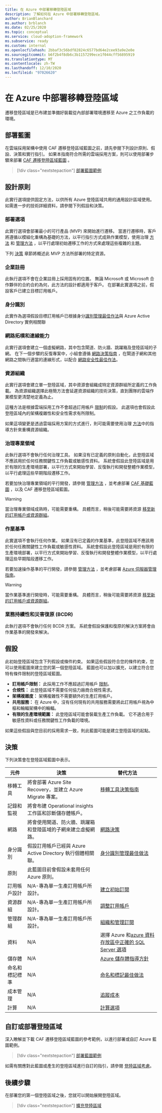 ```yaml
---
title: 在 Azure 中部署移轉登陸區域
description: 了解如何在 Azure 中部署移轉登陸區域。
author: BrianBlanchard
ms.author: brblanch
ms.date: 02/25/2020
ms.topic: conceptual
ms.service: cloud-adoption-framework
ms.subservice: ready
ms.custom: internal
ms.openlocfilehash: 2bbaf3c56bdf82824c6577bd64e2cee93a9e2e0e
ms.sourcegitcommit: b6f2b4f8db6c3b1157299ece1f044cff56895919
ms.translationtype: MT
ms.contentlocale: zh-TW
ms.lasthandoff: 12/10/2020
ms.locfileid: "97026620"
---
```

# <a name="deploy-a-migration-landing-zone-in-azure"></a>在 Azure 中部署移轉登陸區域

遷移登陸區域是已布建並準備好裝載從內部部署環境遷移至 Azure 之工作負載的環境。

## <a name="deploy-the-blueprint"></a>部署藍圖

在雲端採用架構中使用 CAF 遷移登陸區域藍圖之前，請先參閱下列設計原則、假設、決策和實行指引。 如果本指南符合所需的雲端採用方案，則可以使用部署步驟來部署 [CAF 遷移登陸區域藍圖](/azure/governance/blueprints/samples/caf-migrate-landing-zone) 。

> [!div class="nextstepaction"]
> [部署藍圖範例](/azure/governance/blueprints/samples/caf-migrate-landing-zone/deploy)

## <a name="design-principles"></a>設計原則

此實行選項提供固定方法，以供所有 Azure 登陸區域共用的通用設計區域使用。 如需進一步的技術詳細資料，請參閱下列假設和決策。

### <a name="deployment-options"></a>部署選項

此實行選項會部署最小的可行產品 (MVP) 來開始進行遷移。 當進行遷移時，客戶將遵循以模組化重構為基礎的方法，以平行指引方式成熟作業模型，使用治理 [方法](../../govern/index.md) 和 [管理方法](../../manage/index.md) ，以平行處理初始遷移工作的方式來處理這些複雜的主題。

下列 [決策](#decisions) 章節將概述此 MVP 方法所部署的特定資源。

### <a name="enterprise-enrollment"></a>企業註冊

此執行選項不會在企業註冊上採用固有的位置。 無論 Microsoft 或 Microsoft 合作夥伴的合約合約為何，此方法的設計都適用于客戶。 在部署此實選項之前，假設客戶已建立目標訂用帳戶。

### <a name="identity"></a>身分識別

此實作為選項假設目標訂用帳戶已根據身分[識別管理最佳作法](/azure/security/fundamentals/identity-management-best-practices?toc=/azure/cloud-adoption-framework/toc.json&bc=/azure/cloud-adoption-framework/_bread/toc.json)與 Azure Active Directory 實例相關聯

### <a name="network-topology-and-connectivity"></a>網路拓樸和連線能力

此實行選項會建立一個虛擬網路，其中包含閘道、防火牆、跳躍箱及登陸區域的子網。 在下一個步驟的反復專案中，小組會遵循 [網路決策指南](../considerations/networking-options.md) ，在閘道子網和其他網路之間執行適當的連線形式，以配合 [網路安全性最佳作法](/azure/security/fundamentals/network-best-practices?toc=/azure/cloud-adoption-framework/toc.json&bc=/azure/cloud-adoption-framework/_bread/toc.json)。

### <a name="resource-organization"></a>資源組織

此實行選項會建立單一登陸區域，其中資源會組織成特定資源群組所定義的工作負載。 為資源組織選擇此極簡方法會延遲資源組織的技術決策，直到團隊的雲端作業模型更清楚地定義為止。

這種方法是根據雲端採用工作不會超過訂用帳戶 [限制](/azure/azure-resource-manager/management/azure-subscription-service-limits)的假設。 此選項也會假設此登陸區域內的架構複雜性和安全性需求有所限制。

如果這項變更是透過雲端採用方案的方式進行，則可能需要使用治理 [方法](../../govern/index.md)中的指導方針來重構資源組織。

### <a name="governance-disciplines"></a>治理專業領域

此執行選項不會執行任何治理工具。 如果沒有已定義的原則自動化，此登陸區域不應該用於任何任務關鍵性工作負載或敏感性資料。 系統會假設此登陸區域是用於有限的生產環境部署，以平行方式來開始學習、反復執行和開發整體作業模型，以平行處理這些早期階段遷移工作。

若要加快治理專業領域的平行開發，請參閱 [管理方法](../../govern/index.md) ，並考慮部署 [CAF 基礎藍圖](./foundation-blueprint.md) ，以及 CAF 遷移登陸區域藍圖。

> [!WARNING]
> 當治理專業領域成熟時，可能需要重構。 具體而言，稍後可能需要將資源 [移至新的訂用帳戶或資源群組](/azure/azure-resource-manager/management/move-resource-group-and-subscription?toc=/azure/cloud-adoption-framework/toc.json&bc=/azure/cloud-adoption-framework/_bread/toc.json)。

### <a name="operations-baseline"></a>作業基準

此實選項不會執行任何作業。 如果沒有已定義的作業基準，此登陸區域不應該用於任何任務關鍵性工作負載或敏感性資料。 系統會假設此登陸區域是用於有限的生產環境部署，以平行方式來開始學習、反復執行和開發整體作業模型，以平行處理這些早期階段遷移工作。

若要加速操作基準的平行開發，請參閱 [管理方法](../../manage/index.md) ，並考慮部署 [Azure 伺服器管理指南](../../manage/azure-server-management/index.md)。

> [!WARNING]
> 當作業基準進行開發時，可能需要重構。 具體而言，稍後可能需要將資源 [移至新的訂用帳戶或資源群組](/azure/azure-resource-manager/management/move-resource-group-and-subscription?toc=/azure/cloud-adoption-framework/toc.json&bc=/azure/cloud-adoption-framework/_bread/toc.json)。

### <a name="business-continuity-and-disaster-recovery-bcdr"></a>業務持續性和災害復原 (BCDR)

此執行選項不會執行任何 BCDR 方案。 系統會假設保護和復原的解決方案將會由作業基準的開發來解決。

## <a name="assumptions"></a>假設

此初始登陸區域包含下列假設或條件約束。 如果這些假設符合您的條件約束，您可以使用藍圖來建立您的第一個登陸區域。 藍圖也可以加以擴充，以建立符合您特有條件限制的登陸區域藍圖。

- **訂用帳戶限制：** 此採用工作不應超過訂用帳戶 [限制](/azure/azure-resource-manager/management/azure-subscription-service-limits)。
- **合規性：** 此登陸區域不需要任何協力廠商合規性需求。
- **架構複雜度：** 架構複雜性不需要額外的生產訂用帳戶。
- **共用服務：** 在 Azure 中，沒有任何現有的共用服務需要將此訂用帳戶視為中樞和輪輻架構中的輪輻。
- **有限的生產環境範圍：** 此登陸區域可能會裝載生產工作負載。 它不適合用于敏感性資料或任務關鍵性工作負載的環境。

如果這些假設與您目前的採用需求一致，則此藍圖可能是建立登陸區域的起點。

## <a name="decisions"></a>決策

下列決策會在登陸區域藍圖中表示。

| 元件                    | 決策                                                                                         | 替代方法                                                                                                                                                                                                                                                                |
|------------------------------|---------------------------------------------------------------------------------------------------|-------------------------------------------------------------------------------------------------------------------------------------------------------------------------------------------------------------------------------------------------------------------------------------- |
| 移轉工具              | 將會部署 Azure Site Recovery，並建立 Azure Migrate 專案。                | [移轉工具決策指南](../../decision-guides/migrate-decision-guide/index.md)                                                                                                                                                                                               |
| 記錄和監視       | 將會布建 Operational insights 工作區和診斷儲存體帳戶。                |                                                                                                                                                                                                                                                                                       |
| 網路                      | 將會使用閘道、防火牆、跳躍箱和登陸區域的子網來建立虛擬網路。  | [網路決策](../considerations/networking-options.md)                                                                                                                                                                                                                       |
| 身分識別                     | 假設訂用帳戶已經與 Azure Active Directory 執行個體相關聯。 | [身分識別管理最佳做法](/azure/security/fundamentals/identity-management-best-practices?toc=/azure/cloud-adoption-framework/toc.json&bc=/azure/cloud-adoption-framework/_bread/toc.json) |
| 原則                       | 此藍圖目前會假設未套用任何 Azure 原則。                        |                                                                                                                                                                                                                                                                                       |
| 訂用帳戶設計          | N/A-專為單一生產訂用帳戶所設計。                                              | [建立初始訂閱](../azure-best-practices/initial-subscriptions.md)                                                                                                                                                                                                      |
| 資源群組              | N/A-專為單一生產訂用帳戶所設計。                                              | [調整訂用帳戶](../azure-best-practices/scale-subscriptions.md)                                                                                                                                                                                                                 |
| 管理群組            | N/A-專為單一生產訂用帳戶所設計。                                              | [組織和管理訂閱](../azure-best-practices/organize-subscriptions.md)                                                                                                                                                                                                |
| 資料                         | N/A                                                                                               | 選擇 Azure 和[azure 資料存放區](/azure/architecture/guide/technology-choices/data-store-overview)[中正確的 SQL Server 選項](/azure/sql-database/sql-database-paas-vs-sql-server-iaas)                       |
| 儲存體                      | N/A                                                                                               | [Azure 儲存體指導方針](../considerations/storage-options.md)                                                                                                                                                                                                                        |
| 命名和標記標準 | N/A                                                                                               | [命名和標記最佳做法](../azure-best-practices/naming-and-tagging.md)                                                                                                                                                                                                    |
| 成本管理              | N/A                                                                                               | [追蹤成本](../azure-best-practices/track-costs.md)                                                                                                                                                                                                                              |
| 計算                      | N/A                                                                                               | [計算選項](../considerations/compute-options.md)                                                                                                                                                                                                                               |

## <a name="customize-or-deploy-a-landing-zone"></a>自訂或部署登陸區域

深入瞭解並下載 CAF 遷移登陸區域藍圖的參考範例，以進行部署或自訂 Azure 藍圖範例。

> [!div class="nextstepaction"]
> [部署藍圖範例](/azure/governance/blueprints/samples/caf-migrate-landing-zone/deploy)

如需有關應對此藍圖或產生的登陸區域進行自訂的指引，請參閱 [登陸區域考慮](../considerations/index.md)。

## <a name="next-steps"></a>後續步驟

在部署您的第一個登陸區域之後，您就可以開始展開登陸區域。

> [!div class="nextstepaction"]
> [擴充登陸區域](../considerations/index.md)
